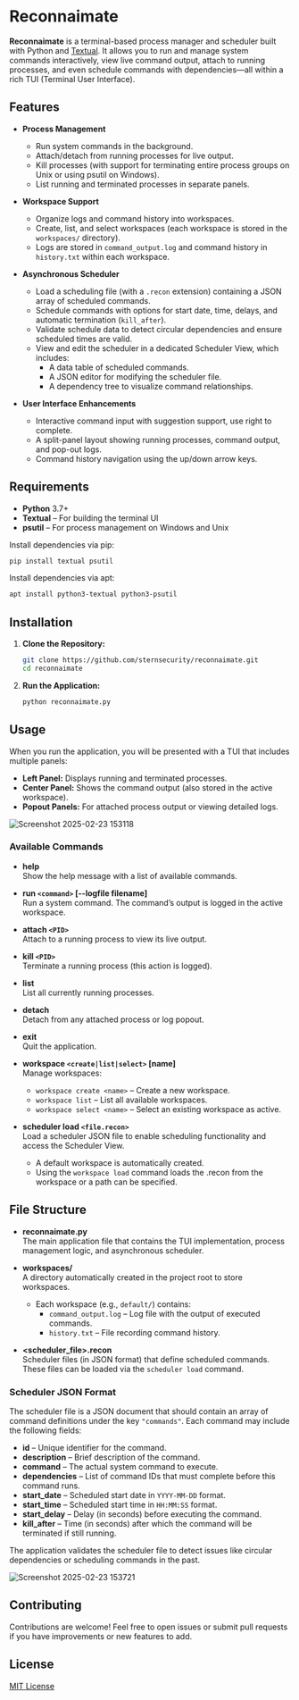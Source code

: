 # Reconnaimate

**Reconnaimate** is a terminal-based process manager and scheduler built with Python and [Textual](https://github.com/Textualize/textual). It allows you to run and manage system commands interactively, view live command output, attach to running processes, and even schedule commands with dependencies—all within a rich TUI (Terminal User Interface).

## Features

- **Process Management**  
  - Run system commands in the background.
  - Attach/detach from running processes for live output.
  - Kill processes (with support for terminating entire process groups on Unix or using psutil on Windows).
  - List running and terminated processes in separate panels.
  
- **Workspace Support**  
  - Organize logs and command history into workspaces.
  - Create, list, and select workspaces (each workspace is stored in the `workspaces/` directory).
  - Logs are stored in `command_output.log` and command history in `history.txt` within each workspace.

- **Asynchronous Scheduler**  
  - Load a scheduling file (with a `.recon` extension) containing a JSON array of scheduled commands.
  - Schedule commands with options for start date, time, delays, and automatic termination (`kill_after`).
  - Validate schedule data to detect circular dependencies and ensure scheduled times are valid.
  - View and edit the scheduler in a dedicated Scheduler View, which includes:
    - A data table of scheduled commands.
    - A JSON editor for modifying the scheduler file.
    - A dependency tree to visualize command relationships.

- **User Interface Enhancements**  
  - Interactive command input with suggestion support, use right to complete.
  - A split-panel layout showing running processes, command output, and pop-out logs.
  - Command history navigation using the up/down arrow keys.

## Requirements

- **Python** 3.7+
- **Textual** – For building the terminal UI  
- **psutil** – For process management on Windows and Unix

Install dependencies via pip:

```bash
pip install textual psutil
```

Install dependencies via apt:
```bash
apt install python3-textual python3-psutil
```

## Installation

1. **Clone the Repository:**

   ```bash
   git clone https://github.com/sternsecurity/reconnaimate.git
   cd reconnaimate
   ```

2. **Run the Application:**

   ```bash
   python reconnaimate.py
   ```

## Usage

When you run the application, you will be presented with a TUI that includes multiple panels:
- **Left Panel:** Displays running and terminated processes.
- **Center Panel:** Shows the command output (also stored in the active workspace).
- **Popout Panels:** For attached process output or viewing detailed logs.

![Screenshot 2025-02-23 153118](https://github.com/user-attachments/assets/12c7a43f-c90c-46d5-886f-dd798f3394a9)



### Available Commands

- **help**  
  Show the help message with a list of available commands.

- **run `<command>` [--logfile filename]**  
  Run a system command. The command’s output is logged in the active workspace.

- **attach `<PID>`**  
  Attach to a running process to view its live output.

- **kill `<PID>`**  
  Terminate a running process (this action is logged).

- **list**  
  List all currently running processes.

- **detach**  
  Detach from any attached process or log popout.

- **exit**  
  Quit the application.

- **workspace `<create|list|select>` [name]**  
  Manage workspaces:
  - `workspace create <name>` – Create a new workspace.
  - `workspace list` – List all available workspaces.
  - `workspace select <name>` – Select an existing workspace as active.

- **scheduler load `<file.recon>`**  
  Load a scheduler JSON file to enable scheduling functionality and access the Scheduler View.
  - A default workspace is automatically created.
  - Using the `workspace load` command loads the .recon from the workspace or a path can be specified. 


## File Structure

- **reconnaimate.py**  
  The main application file that contains the TUI implementation, process management logic, and asynchronous scheduler.
  
- **workspaces/**  
  A directory automatically created in the project root to store workspaces.
  - Each workspace (e.g., `default/`) contains:
    - `command_output.log` – Log file with the output of executed commands.
    - `history.txt` – File recording command history.

- **\<scheduler_file\>.recon**  
  Scheduler files (in JSON format) that define scheduled commands. These files can be loaded via the `scheduler load` command.

### Scheduler JSON Format

The scheduler file is a JSON document that should contain an array of command definitions under the key `"commands"`. Each command may include the following fields:
- **id** – Unique identifier for the command.
- **description** – Brief description of the command.
- **command** – The actual system command to execute.
- **dependencies** – List of command IDs that must complete before this command runs.
- **start_date** – Scheduled start date in `YYYY-MM-DD` format.
- **start_time** – Scheduled start time in `HH:MM:SS` format.
- **start_delay** – Delay (in seconds) before executing the command.
- **kill_after** – Time (in seconds) after which the command will be terminated if still running.

The application validates the scheduler file to detect issues like circular dependencies or scheduling commands in the past.

![Screenshot 2025-02-23 153721](https://github.com/user-attachments/assets/48f34020-ef29-4506-91d9-0d58cec6fe69)


## Contributing

Contributions are welcome! Feel free to open issues or submit pull requests if you have improvements or new features to add.

## License

[MIT License](LICENSE)
```
